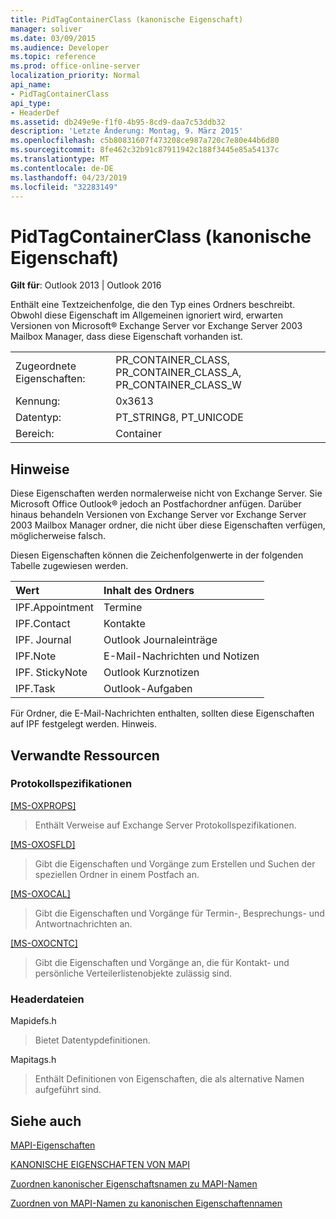 ```yaml
---
title: PidTagContainerClass (kanonische Eigenschaft)
manager: soliver
ms.date: 03/09/2015
ms.audience: Developer
ms.topic: reference
ms.prod: office-online-server
localization_priority: Normal
api_name:
- PidTagContainerClass
api_type:
- HeaderDef
ms.assetid: db249e9e-f1f0-4b95-8cd9-daa7c53ddb32
description: 'Letzte Änderung: Montag, 9. März 2015'
ms.openlocfilehash: c5b80831607f473208ce987a720c7e80e44b6d80
ms.sourcegitcommit: 8fe462c32b91c87911942c188f3445e85a54137c
ms.translationtype: MT
ms.contentlocale: de-DE
ms.lasthandoff: 04/23/2019
ms.locfileid: "32283149"
---
```

# <a name="pidtagcontainerclass-canonical-property"></a>PidTagContainerClass (kanonische Eigenschaft)

  
  
**Gilt für**: Outlook 2013 | Outlook 2016 
  
Enthält eine Textzeichenfolge, die den Typ eines Ordners beschreibt. Obwohl diese Eigenschaft im Allgemeinen ignoriert wird, erwarten Versionen von Microsoft® Exchange Server vor Exchange Server 2003 Mailbox Manager, dass diese Eigenschaft vorhanden ist.
  
|||
|:-----|:-----|
|Zugeordnete Eigenschaften:  <br/> |PR_CONTAINER_CLASS, PR_CONTAINER_CLASS_A, PR_CONTAINER_CLASS_W  <br/> |
|Kennung:  <br/> |0x3613  <br/> |
|Datentyp:  <br/> |PT_STRING8, PT_UNICODE  <br/> |
|Bereich:  <br/> |Container  <br/> |
   
## <a name="remarks"></a>Hinweise

Diese Eigenschaften werden normalerweise nicht von Exchange Server. Sie Microsoft Office Outlook® jedoch an Postfachordner anfügen. Darüber hinaus behandeln Versionen von Exchange Server vor Exchange Server 2003 Mailbox Manager ordner, die nicht über diese Eigenschaften verfügen, möglicherweise falsch.
  
Diesen Eigenschaften können die Zeichenfolgenwerte in der folgenden Tabelle zugewiesen werden.
  
|**Wert**|**Inhalt des Ordners**|
|:-----|:-----|
|IPF.Appointment  <br/> |Termine  <br/> |
|IPF.Contact  <br/> |Kontakte  <br/> |
|IPF. Journal  <br/> |Outlook Journaleinträge  <br/> |
|IPF.Note  <br/> |E-Mail-Nachrichten und Notizen  <br/> |
|IPF. StickyNote  <br/> |Outlook Kurznotizen  <br/> |
|IPF.Task  <br/> |Outlook-Aufgaben  <br/> |
   
Für Ordner, die E-Mail-Nachrichten enthalten, sollten diese Eigenschaften auf IPF festgelegt werden. Hinweis.
  
## <a name="related-resources"></a>Verwandte Ressourcen

### <a name="protocol-specifications"></a>Protokollspezifikationen

[[MS-OXPROPS]](https://msdn.microsoft.com/library/f6ab1613-aefe-447d-a49c-18217230b148%28Office.15%29.aspx)
  
> Enthält Verweise auf Exchange Server Protokollspezifikationen.
    
[[MS-OXOSFLD]](https://msdn.microsoft.com/library/a60e9c16-2ba8-424b-b60c-385a8a2837cb%28Office.15%29.aspx)
  
> Gibt die Eigenschaften und Vorgänge zum Erstellen und Suchen der speziellen Ordner in einem Postfach an.
    
[[MS-OXOCAL]](https://msdn.microsoft.com/library/09861fde-c8e4-4028-9346-e7c214cfdba1%28Office.15%29.aspx)
  
> Gibt die Eigenschaften und Vorgänge für Termin-, Besprechungs- und Antwortnachrichten an.
    
[[MS-OXOCNTC]](https://msdn.microsoft.com/library/9b636532-9150-4836-9635-9c9b756c9ccf%28Office.15%29.aspx)
  
> Gibt die Eigenschaften und Vorgänge an, die für Kontakt- und persönliche Verteilerlistenobjekte zulässig sind.
    
### <a name="header-files"></a>Headerdateien

Mapidefs.h
  
> Bietet Datentypdefinitionen.
    
Mapitags.h
  
> Enthält Definitionen von Eigenschaften, die als alternative Namen aufgeführt sind.
    
## <a name="see-also"></a>Siehe auch



[MAPI-Eigenschaften](mapi-properties.md)
  
[KANONISCHE EIGENSCHAFTEN VON MAPI](mapi-canonical-properties.md)
  
[Zuordnen kanonischer Eigenschaftsnamen zu MAPI-Namen](mapping-canonical-property-names-to-mapi-names.md)
  
[Zuordnen von MAPI-Namen zu kanonischen Eigenschaftennamen](mapping-mapi-names-to-canonical-property-names.md)

